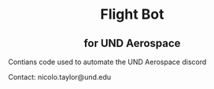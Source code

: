 <h1 align="center">Flight Bot</h1>
<h2 align="center">for UND Aerospace</h2>
<p>Contians code used to automate the UND Aerospace discord</p>
<p>Contact: nicolo.taylor@und.edu</P>
